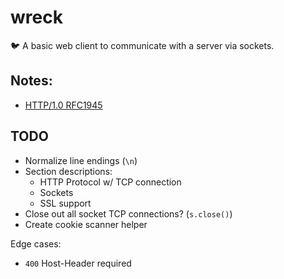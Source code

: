 # wreck
:bird: A basic web client to communicate with a server via sockets.

## Notes:
+ [HTTP/1.0 RFC1945](https://tools.ietf.org/html/rfc1945)

## TODO
+ Normalize line endings (`\n`)
+ Section descriptions:
  + HTTP Protocol w/ TCP connection
  + Sockets
  + SSL support
+ Close out all socket TCP connections? (`s.close()`)
+ Create cookie scanner helper

Edge cases:
+ `400` Host-Header required
